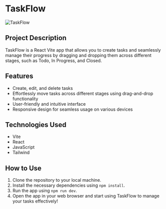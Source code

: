 # TaskFlow

<img src="https://ibb.co/FD5bHGK" alt="TaskFlow">

## Project Description
TaskFlow is a React Vite app that allows you to create tasks and seamlessly manage their progress by dragging and dropping them across different stages, such as Todo, In Progress, and Closed.

## Features
- Create, edit, and delete tasks
- Effortlessly move tasks across different stages using drag-and-drop functionality
- User-friendly and intuitive interface
- Responsive design for seamless usage on various devices

## Technologies Used
- Vite
- React
- JavaScript
- Tailwind

## How to Use
1. Clone the repository to your local machine.
2. Install the necessary dependencies using `npm install`.
3. Run the app using `npm run dev`.
4. Open the app in your web browser and start using TaskFlow to manage your tasks effectively!
